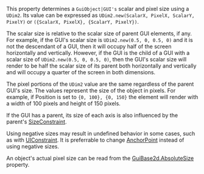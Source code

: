 This property determines a `GuiObject|GUI's` scalar and pixel size using a `UDim2`. Its value can be expressed as `UDim2.new(ScalarX, PixelX, ScalarY, PixelY)` or `({ScalarX, PixelX}, {ScalarY, PixelY})`.

The scalar size is relative to the scalar size of parent GUI elements, if any. For example, if the GUI's scalar size is `UDim2.new(0.5, 0, 0.5, 0)` and it is not the descendant of a GUI, then it will occupy half of the screen horizontally and vertically. However, if the GUI is the child of a GUI with a scalar size of `UDim2.new(0.5, 0, 0.5, 0)`, then the GUI's scalar size will render to be half the scalar size of its parent both horizontally and vertically and will occupy a quarter of the screen in both dimensions.

The pixel portions of the `UDim2` value are the same regardless of the parent GUI's size. The values represent the size of the object in pixels. For example, if Position is set to `{0, 100}, {0, 150}` the element will render with a width of 100 pixels and height of 150 pixels.

If the GUI has a parent, its size of each axis is also influenced by the parent's [SizeConstraint](https://developer.roblox.com/en-us/api-reference/property/GuiObject/SizeConstraint).

Using negative sizes may result in undefined behavior in some cases, such as with [UIConstraint](https://developer.roblox.com/en-us/api-reference/class/UIConstraint). It is preferrable to change [AnchorPoint](https://developer.roblox.com/en-us/api-reference/property/GuiObject/AnchorPoint) instead of using negative sizes.

An object's actual pixel size can be read from the [GuiBase2d.AbsoluteSize](https://developer.roblox.com/en-us/api-reference/property/GuiBase2d/AbsoluteSize) property.